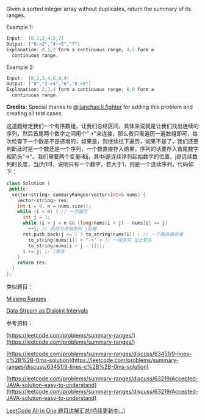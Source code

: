 Given a sorted integer array without duplicates, return the summary of its ranges.

Example 1:

```cpp
Input:  [0,1,2,4,5,7]
Output: ["0->2","4->5","7"]
Explanation: 0,1,2 form a continuous range; 4,5 form a
  continuous range.
```

Example 2:

```cpp
Input:  [0,2,3,4,6,8,9]
Output: ["0","2->4","6","8->9"]
Explanation: 2,3,4 form a continuous range; 8,9 form a
  continuous range.
```

**Credits:** Special thanks to [@jianchao.li.fighter](https://leetcode.com/discuss/user/jianchao.li.fighter) for adding this problem and creating all test cases.

这道题给定我们一个有序数组，让我们总结区间，具体来说就是让我们找出连续的序列，然后首尾两个数字之间用个“->"来连接，那么我只需遍历一遍数组即可，每次检查下一个数是不是递增的，如果是，则继续往下遍历，如果不是了，我们还要判断此时是一个数还是一个序列，一个数直接存入结果，序列的话要存入首尾数字和箭头“->"。我们需要两个变量i和j，其中i是连续序列起始数字的位置，j是连续数列的长度，当j为1时，说明只有一个数字，若大于1，则是一个连续序列，代码如下：

```cpp
class Solution {
 public:
  vector<string> summaryRanges(vector<int>& nums) {
    vector<string> res;
    int i = 0, n = nums.size();
    while (i < n) { // 一次遍历
      int j = 1;
      while (i + j < n && (long)nums[i + j] - nums[i] == j)
        ++j; // 此时为递增序列 j自增
      res.push_back(j <= 1 ? to_string(nums[i]) : // 一个数直接存储
        to_string(nums[i]) + "->" + // 一段序列 加上箭头
        to_string(nums[i + j - 1]));
      i += j; // i跳变
    }
    return res;
  }
};
```

类似题目：

[Missing Ranges](http://www.cnblogs.com/grandyang/p/5184890.html)

[Data Stream as Disjoint Intervals](http://www.cnblogs.com/grandyang/p/5548284.html)

参考资料：

[https://leetcode.com/problems/summary-ranges/](https://leetcode.com/problems/summary-ranges/)

[https://leetcode.com/problems/summary-ranges/discuss/63451/9-lines-c%2B%2B-0ms-solution](https://leetcode.com/problems/summary-ranges/discuss/63451/9-lines-c%2B%2B-0ms-solution)

[https://leetcode.com/problems/summary-ranges/discuss/63219/Accepted-JAVA-solution-easy-to-understand](https://leetcode.com/problems/summary-ranges/discuss/63219/Accepted-JAVA-solution-easy-to-understand)

[LeetCode All in One 题目讲解汇总(持续更新中...)](http://www.cnblogs.com/grandyang/p/4606334.html)
